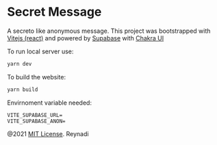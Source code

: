 # Secret Message

A secreto like anonymous message. This project was bootstrapped with [Vitejs (react)](https://vitejs.dev/) and powered by [Supabase](https://supabase.io/) with [Chakra UI](https://chakra-ui.com/)

To run local server use:
```bash
yarn dev
```

To build the website:
```bash
yarn build
```

Envirnoment variable needed:
```
VITE_SUPABASE_URL=
VITE_SUPABASE_ANON=
```


@2021 [MIT License](https://opensource.org/licenses/MIT). Reynadi
